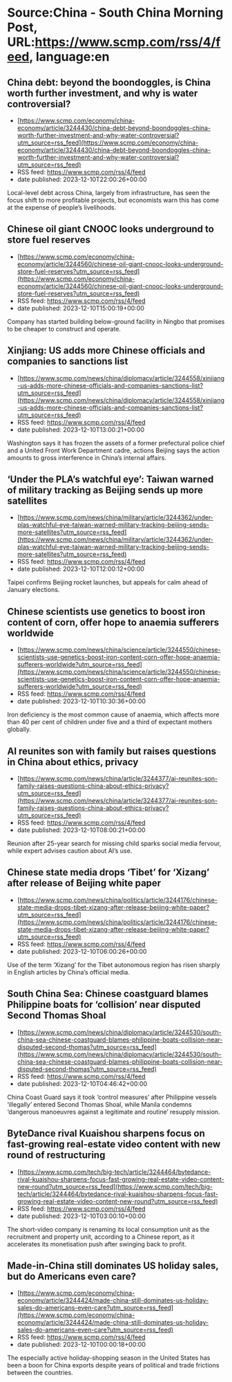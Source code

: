# Source:China - South China Morning Post, URL:https://www.scmp.com/rss/4/feed, language:en

## China debt: beyond the boondoggles, is China worth further investment, and why is water controversial?
 - [https://www.scmp.com/economy/china-economy/article/3244430/china-debt-beyond-boondoggles-china-worth-further-investment-and-why-water-controversial?utm_source=rss_feed](https://www.scmp.com/economy/china-economy/article/3244430/china-debt-beyond-boondoggles-china-worth-further-investment-and-why-water-controversial?utm_source=rss_feed)
 - RSS feed: https://www.scmp.com/rss/4/feed
 - date published: 2023-12-10T22:00:26+00:00

Local-level debt across China, largely from infrastructure, has seen the focus shift to more profitable projects, but economists warn this has come at the expense of people’s livelihoods.

## Chinese oil giant CNOOC looks underground to store fuel reserves
 - [https://www.scmp.com/economy/china-economy/article/3244560/chinese-oil-giant-cnooc-looks-underground-store-fuel-reserves?utm_source=rss_feed](https://www.scmp.com/economy/china-economy/article/3244560/chinese-oil-giant-cnooc-looks-underground-store-fuel-reserves?utm_source=rss_feed)
 - RSS feed: https://www.scmp.com/rss/4/feed
 - date published: 2023-12-10T15:00:19+00:00

Company has started building below-ground facility in Ningbo that promises to be cheaper to construct and operate.

## Xinjiang: US adds more Chinese officials and companies to sanctions list
 - [https://www.scmp.com/news/china/diplomacy/article/3244558/xinjiang-us-adds-more-chinese-officials-and-companies-sanctions-list?utm_source=rss_feed](https://www.scmp.com/news/china/diplomacy/article/3244558/xinjiang-us-adds-more-chinese-officials-and-companies-sanctions-list?utm_source=rss_feed)
 - RSS feed: https://www.scmp.com/rss/4/feed
 - date published: 2023-12-10T13:00:21+00:00

Washington says it has frozen the assets of a former prefectural police chief and a United Front Work Department cadre, actions Beijing says the action amounts to gross interference in China’s internal affairs.

## ‘Under the PLA’s watchful eye’: Taiwan warned of military tracking as Beijing sends up more satellites
 - [https://www.scmp.com/news/china/military/article/3244362/under-plas-watchful-eye-taiwan-warned-military-tracking-beijing-sends-more-satellites?utm_source=rss_feed](https://www.scmp.com/news/china/military/article/3244362/under-plas-watchful-eye-taiwan-warned-military-tracking-beijing-sends-more-satellites?utm_source=rss_feed)
 - RSS feed: https://www.scmp.com/rss/4/feed
 - date published: 2023-12-10T12:00:12+00:00

Taipei confirms Beijing rocket launches, but appeals for calm ahead of January elections.

## Chinese scientists use genetics to boost iron content of corn, offer hope to anaemia sufferers worldwide
 - [https://www.scmp.com/news/china/science/article/3244550/chinese-scientists-use-genetics-boost-iron-content-corn-offer-hope-anaemia-sufferers-worldwide?utm_source=rss_feed](https://www.scmp.com/news/china/science/article/3244550/chinese-scientists-use-genetics-boost-iron-content-corn-offer-hope-anaemia-sufferers-worldwide?utm_source=rss_feed)
 - RSS feed: https://www.scmp.com/rss/4/feed
 - date published: 2023-12-10T10:30:36+00:00

Iron deficiency is the most common cause of anaemia, which affects more than 40 per cent of children under five and a third of expectant mothers globally.

## AI reunites son with family but raises questions in China about ethics, privacy
 - [https://www.scmp.com/news/china/article/3244377/ai-reunites-son-family-raises-questions-china-about-ethics-privacy?utm_source=rss_feed](https://www.scmp.com/news/china/article/3244377/ai-reunites-son-family-raises-questions-china-about-ethics-privacy?utm_source=rss_feed)
 - RSS feed: https://www.scmp.com/rss/4/feed
 - date published: 2023-12-10T08:00:21+00:00

Reunion after 25-year search for missing child sparks social media fervour, while expert advises caution about AI’s use.

## Chinese state media drops ‘Tibet’ for ‘Xizang’ after release of Beijing white paper
 - [https://www.scmp.com/news/china/politics/article/3244176/chinese-state-media-drops-tibet-xizang-after-release-beijing-white-paper?utm_source=rss_feed](https://www.scmp.com/news/china/politics/article/3244176/chinese-state-media-drops-tibet-xizang-after-release-beijing-white-paper?utm_source=rss_feed)
 - RSS feed: https://www.scmp.com/rss/4/feed
 - date published: 2023-12-10T06:00:26+00:00

Use of the term ‘Xizang’ for the Tibet autonomous region has risen sharply in English articles by China’s official media.

## South China Sea: Chinese coastguard blames Philippine boats for ‘collision’ near disputed Second Thomas Shoal
 - [https://www.scmp.com/news/china/diplomacy/article/3244530/south-china-sea-chinese-coastguard-blames-philippine-boats-collision-near-disputed-second-thomas?utm_source=rss_feed](https://www.scmp.com/news/china/diplomacy/article/3244530/south-china-sea-chinese-coastguard-blames-philippine-boats-collision-near-disputed-second-thomas?utm_source=rss_feed)
 - RSS feed: https://www.scmp.com/rss/4/feed
 - date published: 2023-12-10T04:46:42+00:00

China Coast Guard says it took ‘control measures’ after Philippine vessels ‘illegally’ entered Second Thomas Shoal, while Manila condemns ‘dangerous manoeuvres against a legitimate and routine’ resupply mission.

## ByteDance rival Kuaishou sharpens focus on fast-growing real-estate video content with new round of restructuring
 - [https://www.scmp.com/tech/big-tech/article/3244464/bytedance-rival-kuaishou-sharpens-focus-fast-growing-real-estate-video-content-new-round?utm_source=rss_feed](https://www.scmp.com/tech/big-tech/article/3244464/bytedance-rival-kuaishou-sharpens-focus-fast-growing-real-estate-video-content-new-round?utm_source=rss_feed)
 - RSS feed: https://www.scmp.com/rss/4/feed
 - date published: 2023-12-10T03:00:10+00:00

The short-video company is renaming its local consumption unit as the recruitment and property unit, according to a Chinese report, as it accelerates its monetisation push after swinging back to profit.

## Made-in-China still dominates US holiday sales, but do Americans even care?
 - [https://www.scmp.com/economy/china-economy/article/3244424/made-china-still-dominates-us-holiday-sales-do-americans-even-care?utm_source=rss_feed](https://www.scmp.com/economy/china-economy/article/3244424/made-china-still-dominates-us-holiday-sales-do-americans-even-care?utm_source=rss_feed)
 - RSS feed: https://www.scmp.com/rss/4/feed
 - date published: 2023-12-10T00:00:18+00:00

The especially active holiday-shopping season in the United States has been a boon for China exports despite years of political and trade frictions between the countries.

